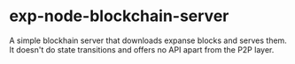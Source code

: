 # exp-node-blockchain-server
A simple blockhain server that downloads expanse blocks and serves them. It doesn't do state transitions and offers no API apart from the P2P layer.
